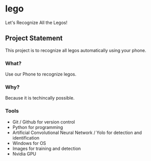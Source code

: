 # lego
Let's Recognize All the Legos!
## Project Statement
This project is to recognize all legos automatically using your phone. 
### What?
Use our Phone to recognize legos.
### Why?
Because it is techincally possible. 
### Tools
- Git / Github for version control
- Python for programming
- Artificial Convolutional Neural Network / Yolo for detection and identification
- Windows for OS
- Images for training and detection
- Nvidia GPU
